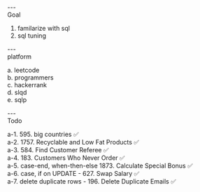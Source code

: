 ---\
Goal


1. familarize with sql
2. sql tuning



---\
platform


a. leetcode\
b. programmers\
c. hackerrank\
d. slqd\
e. sqlp



---\
Todo


a-1. 595. big countries :white_check_mark:\
a-2. 1757. Recyclable and Low Fat Products :white_check_mark:\
a-3. 584. Find Customer Referee :white_check_mark:\
a-4. 183. Customers Who Never Order :white_check_mark:\
a-5. case-end, when-then-else 1873. Calculate Special Bonus :white_check_mark:\
a-6. case, if on UPDATE - 627. Swap Salary :white_check_mark:\
a-7. delete duplicate rows - 196. Delete Duplicate Emails :white_check_mark:
